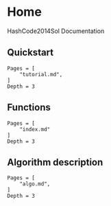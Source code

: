 # Home
HashCode2014Sol Documentation

## Quickstart
```@contents
Pages = [
    "tutorial.md",
]
Depth = 3
```

## Functions
```@contents
Pages = [
    "index.md"
]
Depth = 3
```

## Algorithm description
```@contents
Pages = [
    "algo.md",
]
Depth = 3
```